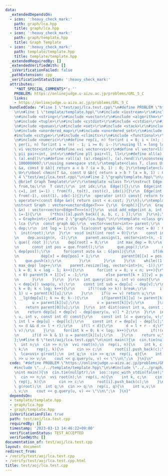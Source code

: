 ```yaml
---
data:
  _extendedDependsOn:
  - icon: ':heavy_check_mark:'
    path: graph/lca.hpp
    title: graph/lca.hpp
  - icon: ':heavy_check_mark:'
    path: graph/template.hpp
    title: Graph Template
  - icon: ':heavy_check_mark:'
    path: template/template.hpp
    title: template/template.hpp
  _extendedRequiredBy: []
  _extendedVerifiedWith: []
  _isVerificationFailed: false
  _pathExtension: cpp
  _verificationStatusIcon: ':heavy_check_mark:'
  attributes:
    '*NOT_SPECIAL_COMMENTS*': ''
    PROBLEM: https://onlinejudge.u-aizu.ac.jp/problems/GRL_5_C
    links:
    - https://onlinejudge.u-aizu.ac.jp/problems/GRL_5_C
  bundledCode: "#line 1 \"test/aoj/lca.test.cpp\"\n#define PROBLEM \"https://onlinejudge.u-aizu.ac.jp/problems/GRL_5_C\"\
    \n\n#line 1 \"template/template.hpp\"\n#include <iostream>\r\n#include <cmath>\r\
    \n#include <string>\r\n#include <vector>\r\n#include <algorithm>\r\n#include <utility>\r\
    \n#include <tuple>\r\n#include <cstdint>\r\n#include <cstdio>\r\n#include <map>\r\
    \n#include <queue>\r\n#include <set>\r\n#include <stack>\r\n#include <deque>\r\
    \n#include <unordered_map>\r\n#include <unordered_set>\r\n#include <bitset>\r\n\
    #include <cctype>\r\n#include <climits>\r\n#include <functional>\r\n#include <cassert>\r\
    \n#include <numeric>\r\n#define rep(i, n) for(int i = 0; i < (n); i++)\r\n#define\
    \ per(i, n) for(int i = (n) - 1; i >= 0; i--)\r\nusing ll = long long;\r\n#define\
    \ vi vector<int>\r\n#define vvi vector<vi>\r\n#define vl vector<ll>\r\n#define\
    \ pii pair<int, int>\r\n#define pll pair<ll, ll>\r\n#define all(a) (a).begin(),\
    \ (a).end()\r\n#define rall(a) (a).rbegin(), (a).rend()\r\nconstexpr int mod =\
    \ 1000000007;\r\nusing namespace std;\r\ntemplate<class T, class U>\r\nbool chmax(T\
    \ &a, const U &b){ return a < b ? (a = b, 1) : 0; }\r\ntemplate<class T, class\
    \ U>\r\nbool chmin(T &a, const U &b){ return a > b ? (a = b, 1) : 0; }\n#line\
    \ 4 \"test/aoj/lca.test.cpp\"\n\n#line 2 \"graph/template.hpp\"\n\r\n/**\r\n *\
    \ @brief Graph Template\r\n*/\r\ntemplate <class T>\r\nstruct Edge {\r\n  int\
    \ from,to;\r\n  T cost;\r\n  int idx;\r\n  Edge(){};\r\n  Edge(int f, int t, T\
    \ c=1, int i=-1) : from(f), to(t), cost(c), idx(i){}\r\n  Edge(int t) : to(t),\
    \ from(-1), cost(1), idx(-1){}\r\n  operator int() const{ return to; }\r\n  bool\
    \ operator<(const Edge &e){ return cost < e.cost; }\r\n};\r\ntemplate <class T>\r\
    \nstruct Graph : vector<vector<Edge<T>>> {\r\n  Graph(){}\r\n  Graph(const int\
    \ &n) : vector<vector<Edge<T>>>(n){}\r\n  void add_edge(int a, int b, T c=1, int\
    \ i=-1){\r\n    (*this)[a].push_back({ a, b, c, i });\r\n  }\r\n};\r\nusing graph\
    \ = Graph<int>;\n#line 2 \"graph/lca.hpp\"\n\r\ntemplate <class graph>\r\nstruct\
    \ lca {\r\n  const graph &G;\r\n  vector<vector<int>> parent;\r\n  vector<int>\
    \ dep;\r\n  int log = 1;\r\n  lca(const graph &G, int root = 0) : G(G){\r\n  \
    \  init(root);\r\n  }\r\n  void init(int root = 0){\r\n    const int n = G.size();\r\
    \n    dep.assign(n, -1);\r\n    parent.assign(1, vector<int>(n, -1));\r\n    queue<int>\
    \ que({ root });\r\n    dep[root] = 0;\r\n    int max_dep = 0;\r\n    while(!que.empty()){\r\
    \n      const int pos = que.front();\r\n      que.pop();\r\n      max_dep = max(max_dep,\
    \ dep[pos]);\r\n      for(const auto &x : G[pos]){\r\n        if(dep[x] == -1){\r\
    \n          dep[x] = dep[pos] + 1;\r\n          parent[0][x] = pos;\r\n      \
    \    que.push(x);\r\n        }\r\n      }\r\n    }\r\n    while((1 << log) <=\
    \ max_dep) log++;\r\n    parent.resize(log, vector<int>(n, -1));\r\n    for(int\
    \ k = 0; k < log - 1; k++){\r\n      for(int v = 0; v < n; v++){\r\n        if(parent[k][v]\
    \ < 0) parent[k + 1][v] = -1;\r\n        else parent[k + 1][v] = parent[k][parent[k][v]];\r\
    \n      }\r\n    }\r\n  }\r\n  int query(int u, int v) const{\r\n    if(dep[u]\
    \ < dep[v]) swap(u, v);\r\n    const int sub = dep[u] - dep[v];\r\n    for(int\
    \ k = 0; k < log; k++){\r\n      if(!(sub >> k)) break;\r\n      if(sub >> k &\
    \ 1) u = parent[k][u];\r\n    }\r\n    if(u == v) return u;\r\n    for(int k =\
    \ __lg(dep[u]); k >= 0; k--){\r\n      if(parent[k][u] != parent[k][v]){\r\n \
    \       u = parent[k][u];\r\n        v = parent[k][v];\r\n      }\r\n    }\r\n\
    \    return parent[0][u];\r\n  }\r\n  int dist(const int u, const int v) const{\r\
    \n    return dep[u] + dep[v] - dep[query(u, v)] * 2;\r\n  }\r\n  int jump(int\
    \ u, int v, const int d) const{\r\n    const int lc = query(u, v);\r\n    const\
    \ int l = dep[u] - dep[lc];\r\n    const int r = dep[v] - dep[lc];\r\n    assert(0\
    \ <= d && d <= l + r);\r\n    if(l < d){\r\n      d = l + r - d;\r\n      swap(u,\
    \ v);\r\n    }\r\n    for(int k = 0; k < log; k++){\r\n      if(!(d >> k)) break;\r\
    \n      if(d >> k & 1) u = parent[k][u];\r\n    }\r\n    return u;\r\n  }\r\n\
    };\n#line 6 \"test/aoj/lca.test.cpp\"\n\nint main(){\n  cin.tie(nullptr);\n  ios::sync_with_stdio(false);\n\
    \  int n;\n  cin >> n;\n  vvi root(n);\n  rep(i, n){\n    int k, c;\n    cin >>\
    \ k;\n    rep(j, k){\n      cin >> c;\n      root[i].push_back(c);\n    }\n  }\n\
    \  lca<vvi> g(root);\n  int q;\n  cin >> q;\n  rep(i, q){\n    int u,v;\n    cin\
    \ >> u >> v;\n    cout << g.query(u, v) << \"\\n\";\n  }\n}\n"
  code: "#define PROBLEM \"https://onlinejudge.u-aizu.ac.jp/problems/GRL_5_C\"\n\n\
    #include \"../../template/template.hpp\"\n\n#include \"../../graph/lca.hpp\"\n\
    \nint main(){\n  cin.tie(nullptr);\n  ios::sync_with_stdio(false);\n  int n;\n\
    \  cin >> n;\n  vvi root(n);\n  rep(i, n){\n    int k, c;\n    cin >> k;\n   \
    \ rep(j, k){\n      cin >> c;\n      root[i].push_back(c);\n    }\n  }\n  lca<vvi>\
    \ g(root);\n  int q;\n  cin >> q;\n  rep(i, q){\n    int u,v;\n    cin >> u >>\
    \ v;\n    cout << g.query(u, v) << \"\\n\";\n  }\n}"
  dependsOn:
  - template/template.hpp
  - graph/lca.hpp
  - graph/template.hpp
  isVerificationFile: true
  path: test/aoj/lca.test.cpp
  requiredBy: []
  timestamp: '2023-03-13 14:46:22+09:00'
  verificationStatus: TEST_ACCEPTED
  verifiedWith: []
documentation_of: test/aoj/lca.test.cpp
layout: document
redirect_from:
- /verify/test/aoj/lca.test.cpp
- /verify/test/aoj/lca.test.cpp.html
title: test/aoj/lca.test.cpp
---
```

